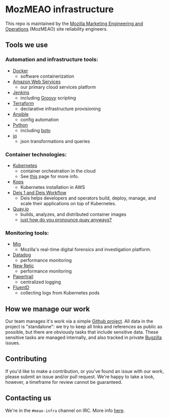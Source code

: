 # MozMEAO infrastructure

This repo is maintained by the [Mozilla Marketing Engineering and Operations](https://mozilla.github.io/meao/) (MozMEAO) site reliability engineers.

## Tools we use

### Automation and infrastructure tools:

- [Docker](https://www.docker.com/)
	- software containerization
- [Amazon Web Services](https://aws.amazon.com/)
	- our primary cloud services platform
- [Jenkins](https://jenkins.io/)
	- including [Groovy](http://www.groovy-lang.org/) scripting
- [Terraform](https://www.terraform.io/)
	- declarative infrastructure provisioning
- [Ansible](https://www.ansible.com/)
	- config automation
- [Python](https://www.python.org/)
	- including [boto](https://github.com/boto/boto)
- [jq](https://stedolan.github.io/jq/)
	- json transformations and queries

### Container technologies:

- [Kubernetes](https://kubernetes.io/)
	- container orchestration in the cloud
	- See [this](https://github.com/mozmeao/infra/tree/master/k8s) page for more info.
- [Kops](https://github.com/kubernetes/kops)
	- Kubernetes installation in AWS
- [Deis 1 and Deis Workflow](https://deis.com/)
	- Deis helps developers and operators build, deploy, manage, and scale their applications on top of Kubernetes.
- [Quay.io](https://quay.io/repository/)
	- builds, analyzes, and distributed container images
	- [just how do you pronounce quay anyways?](https://www.youtube.com/watch?v=6LRYrGJg-PM)

### Monitoring tools:

- [Mig](http://mig.mozilla.org/)
	- Mozilla's real-time digital forensics and investigation platform.
- [Datadog](https://www.datadoghq.com/)
	- performance monitoring
- [New Relic](https://newrelic.com/)
	- performance monitoring
- [Papertrail](https://papertrailapp.com/)
	- centralized logging
- [FluentD](http://www.fluentd.org/)
	- collecting logs from Kubernetes pods


## How we manage our work

Our team manages it's work via a simple [Github project](https://github.com/mozmeao/infra/projects/2). All data in the project is "standalone": we try to keep all links and references as public as possible, but there are obviously tasks that include sensitive data. These sensitive tasks are managed internally, and also tracked in private [Bugzilla](https://bugzilla.mozilla.org/) issues.

## Contributing

If you'd like to make a contribution, or you've found an issue with our work, please submit an issue and/or pull request. We're happy to take a look, however, a timeframe for review cannot be guaranteed.

## Contacting us

We're in the `#meao-infra` channel on IRC. More info [here](https://wiki.mozilla.org/IRC).
